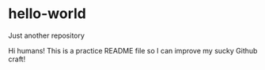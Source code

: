 # hello-world
Just another repository

Hi humans! This is a practice README file so I can improve my sucky Github craft!
